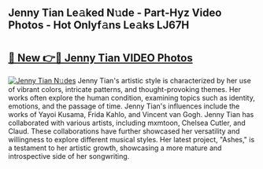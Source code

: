 ## Jenny Tian Le𝚊ked N𝚞de - Part-Hyz Video Photos - Hot Onlyf𝚊ns Le𝚊ks LJ67H

# <h2><a href="http://ab65108.deff.icu/?id=Jenny+Tian">🔗 New 👉🔴 Jenny Tian VIDEO Photos</a></h2>

[![Jenny Tian N𝚞des](https://i.imgur.com/rIISA9y.gif)](http://ab65108.deff.icu/?id=Jenny+Tian)
Jenny Tian's artistic style is characterized by her use of vibrant colors, intricate patterns, and thought-provoking themes. Her works often explore the human condition, examining topics such as identity, emotions, and the passage of time. Jenny Tian's influences include the works of Yayoi Kusama, Frida Kahlo, and Vincent van Gogh. Jenny Tian has collaborated with various artists, including mxmtoon, Chelsea Cutler, and Claud. These collaborations have further showcased her versatility and willingness to explore different musical styles. Her latest project, "Ashes," is a testament to her artistic growth, showcasing a more mature and introspective side of her songwriting.
